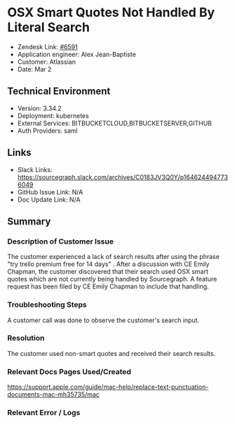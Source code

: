 ​
​
# OSX Smart Quotes Not Handled By Literal Search<!-- Ticket Title  Hint: include keywords to make it searchable -->

- Zendesk Link: [#6591](https://sourcegraph.zendesk.com/agent/tickets/6591)
- Application engineer: Alex Jean-Baptiste
- Customer: Atlassian <!-- Redact if this contains personally identifying information -->
- Date: Mar 2

<!-- Data populated from integration, speak to Ben Gordon or Michael Bali if not working -->
<!-- During Internal team trial, fill missing data manually (we are waiting for all data to sync) -->

## Technical Environment
- Version: 3.34.2​
- Deployment: kubernetes
- External Services: BITBUCKETCLOUD,BITBUCKETSERVER,GITHUB
- Auth Providers: saml


## Links
<!-- Data for application engineer manual entry -->
- Slack Links: https://sourcegraph.slack.com/archives/C0183JV3Q0Y/p1646244947736049
- GitHub Issue Link: N/A
- Doc Update Link: N/A

## Summary
### Description of Customer Issue
The customer experienced a lack of search results after using the phrase "try trello premium free for 14 days" . After a discussion with CE Emily Chapman, the customer discovered that their search used OSX smart quotes which are not currently being handled by Sourcegraph. A feature request has been filed by CE Emily Chapman to include that handling.

### Troubleshooting Steps
A customer call was done to observe the customer's search input.
​
### Resolution
The customer used non-smart quotes and received their search results.

### Relevant Docs Pages Used/Created
https://support.apple.com/guide/mac-help/replace-text-punctuation-documents-mac-mh35735/mac
​
### Relevant Error / Logs
<!-- Please redact keys, tokens, and personal identifying information -->


<!-- Once complete, upload a copy to https://github.com/sourcegraph/support-tools-internal/tree/main/resolved-tickets as a .md file -->
<!-- Name the file 6591.md -->
